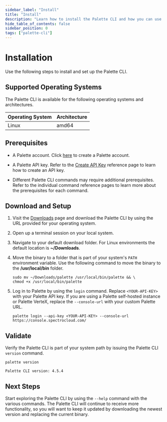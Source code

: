 ```yaml
---
sidebar_label: "Install"
title: "Install"
description: "Learn how to install the Palette CLI and how you can use the CLI with Palette Dev Engine."
hide_table_of_contents: false
sidebar_position: 0
tags: ["palette-cli"]
---
```


# Installation

Use the following steps to install and set up the Palette CLI.

## Supported Operating Systems

The Palette CLI is available for the following operating systems and architectures.

| **Operating System** | **Architecture** |
| -------------------- | ---------------- |
| Linux                | amd64            |

## Prerequisites

- A Palette account. Click [here](https://console.spectrocloud.com/) to create a Palette account.

- A Palette API key. Refer to the [Create API Key](../../user-management/authentication/api-key/create-api-key.md)
  reference page to learn how to create an API key.

- Different Palette CLI commands may require additional prerequisites. Refer to the individual command reference pages
  to learn more about the prerequisites for each command.

## Download and Setup

1. Visit the [Downloads](../../spectro-downloads.md#palette-cli) page and download the Palette CLI by using the URL
   provided for your operating system.

2. Open up a terminal session on your local system.

3. Navigate to your default download folder. For Linux environments the default location is **~/Downloads**.

4. Move the binary to a folder that is part of your system's `PATH` environment variable. Use the following command to
   move the binary to the **/usr/local/bin** folder.

   ```shell
   sudo mv ~/Downloads/palette /usr/local/bin/palette && \
   chmod +x /usr/local/bin/palette
   ```

5. Log in to Palette by using the `login` command. Replace `<YOUR-API-KEY>` with your Palette API key. If you are using
   a Palette self-hosted instance or Palette VerteX, replace the `--console-url` with your custom Palette URL.

   ```shell
   palette login --api-key <YOUR-API-KEY> --console-url https://console.spectrocloud.com/
   ```

## Validate

Verify the Palette CLI is part of your system path by issuing the Palette CLI `version` command.

```shell
palette version
```

<!-- palette-cli-version-output -->

```shell hideClipboard
Palette CLI version: 4.5.4
```

## Next Steps

Start exploring the Palette CLI by using the `--help` command with the various commands. The Palette CLI will continue
to receive more functionality, so you will want to keep it updated by downloading the newest version and replacing the
current binary.
